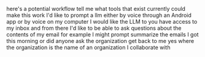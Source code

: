 here's a potential workflow tell me what tools that exist currently could make this work I'd like to prompt a llm either by voice through an Android app or by voice on my computer I would like the LLM to you have access to my inbox and from there I'd like to be able to ask questions about the contents of my email for example I might prompt summarize the emails I got this morning or did anyone ask the organization get back to me yes where the organization is the name of an organization I collaborate with